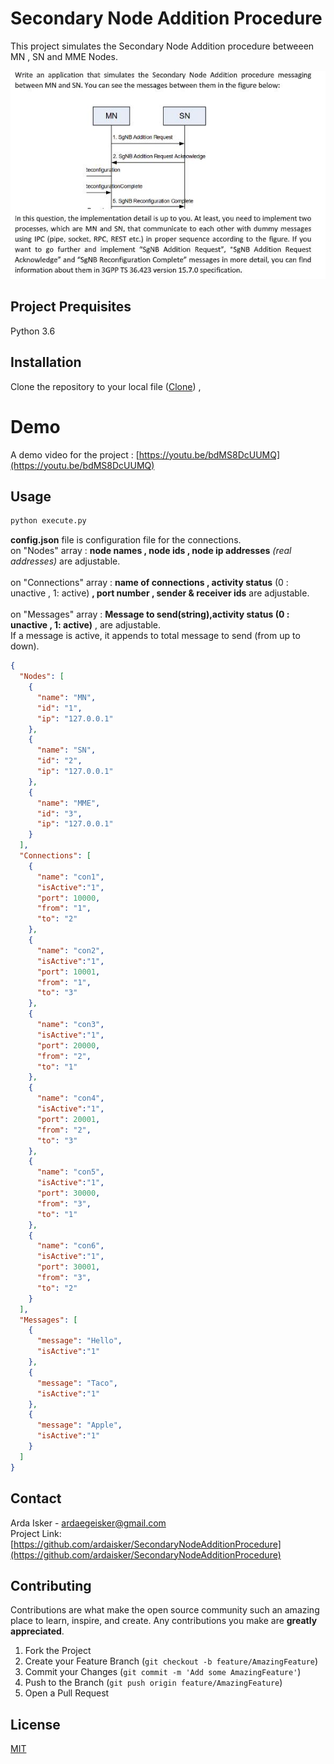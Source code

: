 # Secondary Node Addition Procedure
This project simulates the Secondary Node Addition procedure betweeen MN , SN and MME Nodes.

![Image](https://github.com/ardaisker/SecondaryNodeAdditionProcedure/blob/main/MNSNProcedure.jpg?raw=true)

## Project Prequisites
Python 3.6
## Installation
Clone the repository to your local file ([Clone](https://docs.github.com/en/github/creating-cloning-and-archiving-repositories/cloning-a-repository-from-github/cloning-a-repository)) , 

# Demo
A demo video for the project :  [https://youtu.be/bdMS8DcUUMQ](https://youtu.be/bdMS8DcUUMQ) 




## Usage


```bash
python execute.py
```


**config.json** file is configuration file for the connections.\
 on "Nodes" array : **node names , node ids , node ip addresses** *(real addresses)* are adjustable.\
\
on "Connections"  array : **name of connections , activity status** (0 : unactive , 1: active)  **, port number , sender & receiver ids** are adjustable.\
\
on "Messages" array : **Message to send(string),activity status (0 : unactive , 1: active)** , are adjustable.\
If a message is active, it appends to total message to send (from up to down).




```json
{
  "Nodes": [
    {
      "name": "MN",
      "id": "1",
      "ip": "127.0.0.1"
    },
    {
      "name": "SN",
      "id": "2",
      "ip": "127.0.0.1"
    },
    {
      "name": "MME",
      "id": "3",
      "ip": "127.0.0.1"
    }
  ],
  "Connections": [
    {
      "name": "con1",
      "isActive":"1",
      "port": 10000,
      "from": "1",
      "to": "2"
    },
    {
      "name": "con2",
      "isActive":"1",
      "port": 10001,
      "from": "1",
      "to": "3"
    },
    {
      "name": "con3",
      "isActive":"1",
      "port": 20000,
      "from": "2",
      "to": "1"
    },
    {
      "name": "con4",
      "isActive":"1",
      "port": 20001,
      "from": "2",
      "to": "3"
    },
    {
      "name": "con5",
      "isActive":"1",
      "port": 30000,
      "from": "3",
      "to": "1"
    },
    {
      "name": "con6",
      "isActive":"1",
      "port": 30001,
      "from": "3",
      "to": "2"
    }
  ],
  "Messages": [
    {
      "message": "Hello",
      "isActive":"1"
    },
    {
      "message": "Taco",
      "isActive":"1"
    },
    {
      "message": "Apple",
      "isActive":"1"
    }
  ]
}
```

## Contact
Arda Isker - ardaegeisker@gmail.com\
Project Link: [https://github.com/ardaisker/SecondaryNodeAdditionProcedure](https://github.com/ardaisker/SecondaryNodeAdditionProcedure) 


## Contributing

Contributions are what make the open source community such an amazing place to learn, inspire, and create. Any contributions you make are **greatly appreciated**.

1. Fork the Project
2. Create your Feature Branch (`git checkout -b feature/AmazingFeature`)
3. Commit your Changes (`git commit -m 'Add some AmazingFeature'`)
4. Push to the Branch (`git push origin feature/AmazingFeature`)
5. Open a Pull Request



## License
[MIT](https://choosealicense.com/licenses/mit/)
